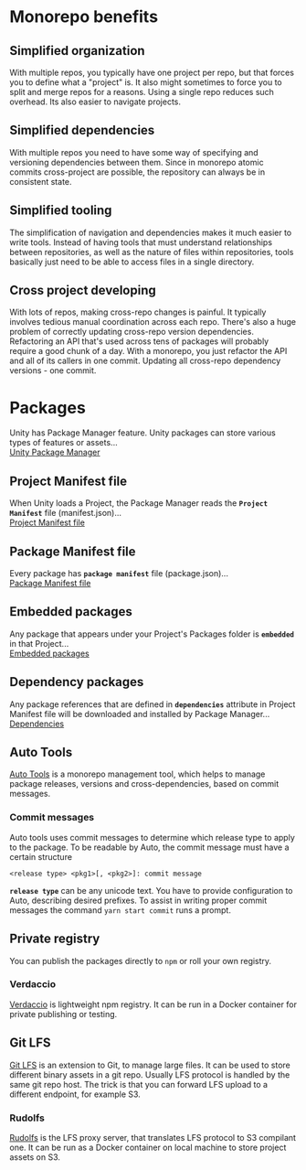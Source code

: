 # Monorepo benefits

## Simplified organization

With multiple repos, you typically have one project per repo, but that forces you to define what a "project" is. It also might sometimes to force you to split and merge repos for a reasons.
Using a single repo reduces such overhead. Its also easier to navigate projects.

## Simplified dependencies

With multiple repos you need to have some way of specifying and versioning dependencies between them.
Since in monorepo atomic commits cross-project are possible, the repository can always be in consistent state.

## Simplified tooling

The simplification of navigation and dependencies makes it much easier to write tools. Instead of having tools that must understand relationships between repositories, as well as the nature of files within repositories, tools basically just need to be able to access files in a single directory.

## Cross project developing

With lots of repos, making cross-repo changes is painful. It typically involves tedious manual coordination across each repo. There's also a huge problem of correctly updating cross-repo version dependencies. Refactoring an API that's used across tens of packages will probably require a good chunk of a day.
With a monorepo, you just refactor the API and all of its callers in one commit. Updating all cross-repo dependency versions - one commit.

# Packages

Unity has Package Manager feature. Unity packages can store various types of features or assets...  
[Unity Package Manager](https://docs.unity3d.com/Manual/Packages.html)

## Project Manifest file

When Unity loads a Project, the Package Manager reads the **`Project Manifest`** file (manifest.json)...  
[Project Manifest file](https://docs.unity3d.com/Manual/upm-manifestPrj.html)

## Package Manifest file

Every package has **`package manifest`** file (package.json)...  
[Package Manifest file](https://docs.unity3d.com/Manual/upm-manifestPkg.html)

## Embedded packages

Any package that appears under your Project's Packages folder is **`embedded`** in that Project...  
[Embedded packages](https://docs.unity3d.com/Manual/upm-embed.html)

## Dependency packages

Any package references that are defined in **`dependencies`** attribute in Project Manifest file will be downloaded and installed by Package Manager...  
[Dependencies](https://docs.unity3d.com/Manual/upm-dependencies.html)

## Auto Tools

[Auto Tools](https://github.com/nextools/metarepo/tree/master/packages/auto) is a monorepo management tool, which helps to manage package releases, versions and cross-dependencies, based on commit messages.

### Commit messages

Auto tools uses commit messages to determine which release type to apply to the package. To be readable by Auto, the commit message must have a certain structure
```
<release type> <pkg1>[, <pkg2>]: commit message
```
**`release type`** can be any unicode text. You have to provide configuration to Auto, describing desired prefixes. To assist in writing proper commit messages the command `yarn start commit` runs a prompt.

## Private registry

You can publish the packages directly to `npm` or roll your own registry.

### Verdaccio

[Verdaccio](https://verdaccio.org/) is lightweight npm registry. It can be run in a Docker container for private publishing or testing.

## Git LFS

[Git LFS](https://git-lfs.github.com/) is an extension to Git, to manage large files. It can be used to store different binary assets in a git repo. Usually LFS protocol is handled by the same git repo host. The trick is that you can forward LFS upload to a different endpoint, for example S3.

### Rudolfs
[Rudolfs](https://github.com/jasonwhite/rudolfs) is the LFS proxy server, that translates LFS protocol to S3 compilant one. It can be run as a Docker container on local machine to store project assets on S3. 
